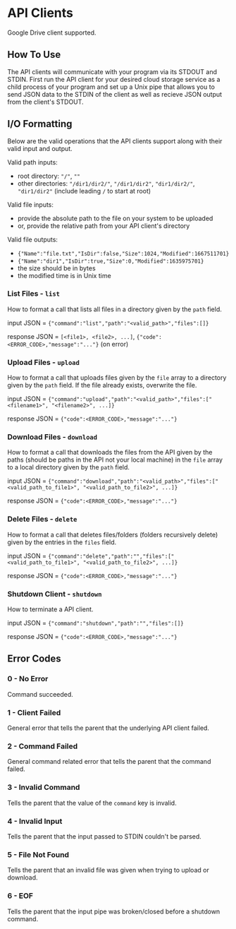 # API Clients
Google Drive client supported.

## How To Use 
The API clients will communicate with your program via its STDOUT and STDIN. First run the API client for your desired cloud storage service as a child process of your program and set up a Unix pipe that allows you to send JSON data to the STDIN of the client as well as recieve JSON output from the client's STDOUT. 

## I/O Formatting
Below are the valid operations that the API clients support along with their valid input and output.

Valid path inputs:
- root directory: `"/"`, `""`
- other directories: `"/dir1/dir2/"`, `"/dir1/dir2"`, `"dir1/dir2/"`, `"dir1/dir2"` (include leading `/` to start at root)

Valid file inputs:
- provide the absolute path to the file on your system to be uploaded
- or, provide the relative path from your API client's directory

Valid file outputs:
- `{"Name":"file.txt","IsDir":false,"Size":1024,"Modified":1667511701}`
- `{"Name":"dir1","IsDir":true,"Size":0,"Modified":1635975701}`
- the size should be in bytes
- the modified time is in Unix time

### List Files - `list`
How to format a call that lists all files in a directory given by the `path` field.

input JSON = `{"command":"list","path":"<valid_path>","files":[]}`

response JSON = `[<file1>, <file2>, ...]`, `{"code":<ERROR_CODE>,"message":"..."}` (on error)

### Upload Files - `upload`
How to format a call that uploads files given by the `file` array to a directory given by the `path` field. If the file already exists, overwrite the file.

input JSON = `{"command":"upload","path":"<valid_path>","files":["<filename1>", "<filename2>", ...]}`

response JSON = `{"code":<ERROR_CODE>,"message":"..."}`

### Download Files - `download`
How to format a call that downloads the files from the API given by the paths (should be paths in the API not your local machine) in the `file` array to a local directory given by the `path` field.

input JSON = `{"command":"download","path":"<valid_path>","files":["<valid_path_to_file1>", "<valid_path_to_file2>", ...]}`

response JSON = `{"code":<ERROR_CODE>,"message":"..."}`

### Delete Files - `delete`
How to format a call that deletes files/folders (folders recursively delete) given by the entries in the `files` field.

input JSON = `{"command":"delete","path":"","files":["<valid_path_to_file1>", "<valid_path_to_file2>", ...]}`

response JSON = `{"code":<ERROR_CODE>,"message":"..."}`

### Shutdown Client - `shutdown`
How to terminate a API client.

input JSON = `{"command":"shutdown","path":"","files":[]}`

response JSON = `{"code":<ERROR_CODE>,"message":"..."}`

## Error Codes

### 0 - No Error
Command succeeded.

### 1 - Client Failed
General error that tells the parent that the underlying API client failed.

### 2 - Command Failed
General command related error that tells the parent that the command failed.

### 3 - Invalid Command
Tells the parent that the value of the `command` key is invalid.

### 4 - Invalid Input
Tells the parent that the input passed to STDIN couldn't be parsed.

### 5 - File Not Found
Tells the parent that an invalid file was given when trying to upload or download.

### 6 - EOF
Tells the parent that the input pipe was broken/closed before a shutdown command.
